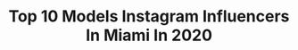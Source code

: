 ---
title: Top 10 Models Instagram Influencers In Miami In 2020
description: >-
  Find top models Instagram influencers in Miami in 2020. Most popular hashtags: #energydrink #editorial #travel #bangenergy.
platform: Instagram
profiles:
  - username: "mannycurb"
    fullname: >-
      Manny Curbelo
    location: "United States"
    followers: 5675
    engagement: 747
    commentsToLikes: 0.089334
    id: ck55nkxbi6f830i117wz5jos0
    verified: false
    hashtags: "#someoneneedssomeazucar, #rio, #wepa, #cafecito"
  - username: "nicole.langer"
    fullname: >-
      ✰ N I C O L E ✰
    location: "United States"
    followers: 8060
    engagement: 1313
    commentsToLikes: 0.023683
    id: ck8swj1rqe95t0j78wypci4uw
    verified: false
    hashtags: ""
  - username: "celestebrightt"
    fullname: >-
      Celeste Bright
    location: "United States"
    followers: 664294
    engagement: 502
    commentsToLikes: 0.011603
    id: ck0u76em03ypi0i199ppxm2nf
    verified: true
    hashtags: ""
  - username: "sophiegrace2000"
    fullname: >-
      Sophie Grace Johnson
    location: "United States"
    followers: 20489
    engagement: 1038
    commentsToLikes: 0.027334
    id: ck55q9csacfcl0i11hnozan7k
    verified: false
    hashtags: "#happyweddingday, #rbf, #rodeohouston, #rodeoseason"
  - username: "yana_dubnik"
    fullname: >-
      Yana Dubnik-Garcia
    location: "United States"
    followers: 93127
    engagement: 522
    commentsToLikes: 0.023753
    id: ck5cg1vtjo0t00i115u5uwk9t
    verified: false
    hashtags: "#gustavia, #saintbarthelemy, #love, #moments"
  - username: "andrea_stickel"
    fullname: >-
      Andrea Stickel
    location: "United States"
    followers: 79979
    engagement: 98
    commentsToLikes: 0.032743
    id: ck137zf3odrgn0i197e8ifvw4
    verified: false
    hashtags: "#bohemian, #honolulu, #superdown, #coronamemes"
  - username: "tonyrodriguezzzz"
    fullname: >-
      Tony Rodriguez
    location: "United States"
    followers: 3069
    engagement: 677
    commentsToLikes: 0.081809
    id: ck5hrds0lupba0i11ry3fkls9
    verified: false
    hashtags: "#travel, #selfie, #thepositives, #stayhome"
  - username: "livinlavaedaloca"
    fullname: >-
      Vaeda Mann
    location: "United States"
    followers: 19673
    engagement: 356
    commentsToLikes: 0.036495
    id: ck55jys3xy32t0i11slhd5t0c
    verified: false
    hashtags: "#dealornodeal, #hotellife, #sundaycandyforever"
  - username: "yesyn13"
    fullname: >-
      Yesy Naya 💀💋
    location: "United States"
    followers: 993594
    engagement: 112
    commentsToLikes: 0.039367
    id: ck6tygc0e3kak0j717q2xpjlx
    verified: false
    hashtags: "#wegotthis, #novababe, #bangenergy, #energydrink"
  - username: "rayne.gomez"
    fullname: >-
      MISS RAYNE ☔️
    location: "United States"
    followers: 5549
    engagement: 409
    commentsToLikes: 0.077867
    id: ck6tt6tpe8xxr0j713nvdtj62
    verified: false
    hashtags: "#savagechallenge, #megantheestallion, #lilbooty, #bigbooty"
---